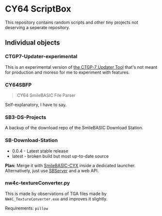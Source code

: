 # CY64 ScriptBox

This repository contains random scripts and other tiny projects not deserving a seperate repository.

## Individual objects

### CTGP7-Updater-experimental

This is an experimental version of [the CTGP-7 Updater Tool](https://github.com/CyberYoshi64/CTGP7-UpdateTool) that's not meant for production and moreso for me to experiment with features.

### CY64SBFP

> CY64 SmileBASIC File Parser

Self-explanatory, I have to say.

### SB3-DS-Projects

A backup of the download repo of the SmileBASIC Download Station.

### SB-Download-Station

- 0.0.4 - Latest stable release
- latest - broken build but most up-to-date source

**Plan:** Merge it with [SmileBASIC-CYX](https://github.com/CyberYoshi64/PTC3-Plugin) inside a dedicated launcher. Alternatively, just use [SBServer](https://github.com/Trinitro21/sbserver) and a web API.

### nw4c-textureConverter.py

This is made by observations of TGA files made by `NW4C_TextureConverter.exe` and improves it slightly.

Requirements: `pillow`